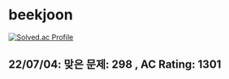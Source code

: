 # beekjoon


[![Solved.ac Profile](http://mazassumnida.wtf/api/generate_badge?boj=bigai0215)](https://solved.ac/bigai0215/)
## 22/07/04: 맞은 문제: 298 , AC Rating: 1301


